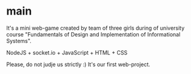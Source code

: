 # main

It's a mini web-game created by team of three girls during of university course "Fundamentals of Design and Implementation of Informational Systems".

NodeJS + socket.io + JavaScript + HTML + CSS


Please, do not judje us strictly :)
It's our first web-project.
